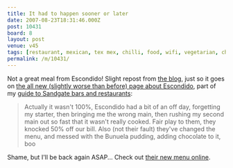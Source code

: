 ```yaml
---
title: It had to happen sooner or later
date: 2007-08-23T18:31:46.000Z
post: 10431
board: 8
layout: post
venue: v45
tags: [restaurant, mexican, tex mex, chilli, food, wifi, vegetarian, child friendly, booze, restaurant, mexican, tex mex, chilli, food, wifi, vegetarian, child friendly, booze, folkestone, blog]
permalink: /m/10431/
---
```

Not a great meal from Escondido! Slight repost from <a href="/wiki/blog">the blog</a>, just so it goes on <a href="http://www.folkestonegerald.com/v/45/Escondido" title="I'm still working on this section...">the all new (slightly worse than before) page about Escondido</a>, part of my <a href="/wiki/sandgate">guide to Sandgate bars and restaurants</a>:

<blockquote>Actually it wasn't 100%, Escondido had a bit of an off day, forgetting my starter, then bringing me the wrong main, then rushing my second main out so fast that it wasn't really cooked. Fair play to them, they knocked 50% off our bill. Also (not their fault) they've changed the menu, and messed with the Bunuela pudding, adding chocolate to it, boo</blockquote>

Shame, but I'll be back again ASAP... Check out <a href="http://www.escondido-mex.co.uk/menu/">their new menu online</a>.
